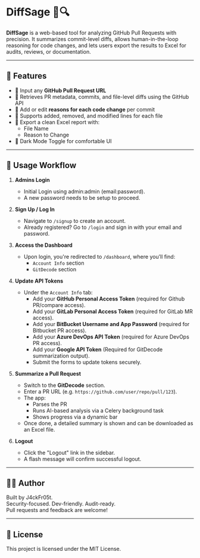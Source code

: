 # DiffSage 🧠🔍

**DiffSage** is a web-based tool for analyzing GitHub Pull Requests with precision. It summarizes commit-level diffs, allows human-in-the-loop reasoning for code changes, and lets users export the results to Excel for audits, reviews, or documentation.

---

## 🚀 Features

- 🔗 Input any **GitHub Pull Request URL**
- 📆 Retrieves PR metadata, commits, and file-level diffs using the GitHub API
- 📝 Add or edit **reasons for each code change** per commit
- 📁 Supports added, removed, and modified lines for each file
- 📄 Export a clean Excel report with:
  - File Name
  - Reason to Change
- 🍗 Dark Mode Toggle for comfortable UI

---

## 🚀 Usage Workflow

1. **Admins Login**
   - Initial Login using admin:admin (email:password).
   - A new password needs to be setup to proceed.

2. **Sign Up / Log In**
   - Navigate to `/signup` to create an account.
   - Already registered? Go to `/login` and sign in with your email and password.

3. **Access the Dashboard**
   - Upon login, you're redirected to `/dashboard`, where you’ll find:
     - `Account Info` section
     - `GitDecode` section

4. **Update API Tokens**
   - Under the `Account Info` tab:
     - Add your **GitHub Personal Access Token** (required for Github PR/compare access).
     - Add your **GitLab Personal Access Token** (required for GitLab MR access).
     - Add your **BitBucket Username and App Password** (required for Bitbucket PR access).
     - Add your **Azure DevOps API Token** (required for Azure DevOps PR access).
     - Add your **Google API Token** (Required for GitDecode summarization output).
     - Submit the forms to update tokens securely.

5. **Summarize a Pull Request**
   - Switch to the **GitDecode** section.
   - Enter a PR URL (e.g. `https://github.com/user/repo/pull/123`).
   - The app:
     - Parses the PR
     - Runs AI-based analysis via a Celery background task
     - Shows progress via a dynamic bar
   - Once done, a detailed summary is shown and can be downloaded as an Excel file.

6. **Logout**
   - Click the "Logout" link in the sidebar.
   - A flash message will confirm successful logout.
---

## 👨‍💼 Author

Built by J4ckFr05t.  
Security-focused. Dev-friendly. Audit-ready.  
Pull requests and feedback are welcome!

---

## 📜 License

This project is licensed under the MIT License.
